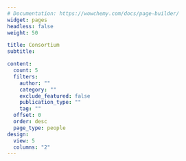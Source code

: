 ```yaml
---
# Documentation: https://wowchemy.com/docs/page-builder/
widget: pages
headless: false
weight: 50

title: Consortium
subtitle:

content:
  count: 5
  filters:
    author: ""
    category: ""
    exclude_featured: false
    publication_type: ""
    tag: ""
  offset: 0
  order: desc
  page_type: people
design:
  view: 5
  columns: "2"
---
```

